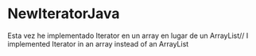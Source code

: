 # NewIteratorJava
Esta vez he implementado Iterator en un array en lugar de un ArrayList// I implemented Iterator in an array instead of an ArrayList
